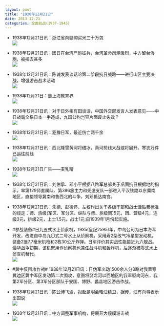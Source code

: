 ```yaml
---
layout: post
title: "1938年12月21日"
date: 2013-12-21
categories: 全面抗战(1937-1945)
---
```


<meta name="referrer" content="no-referrer" />

- 1938年12月21日讯：浙江省向赣购买米三十万包 <br/><img src="https://ww4.sinaimg.cn/large/aca367d8jw1ebrpycisipj207305sjrw.jpg" />

- 1938年12月21日讯：因日在台湾严厉征兵，台湾革命风潮激烈，中方留台侨胞，被捕去甚多 <br/><img src="https://ww1.sinaimg.cn/large/aca367d8jw1ebro7w8jroj206b05rgm2.jpg" />

- 1938年12月21日讯：陈诚发表谈话论第二阶段抗日战略——进行山区主要决战，增强游击战术活动 <br/><img src="https://ww2.sinaimg.cn/large/aca367d8jw1ebrmhimiauj204h0kjgnj.jpg" />

- 1938年12月21日：告上海教育界 <br/><img src="https://ww2.sinaimg.cn/large/aca367d8jw1ebrkr2983bj20mj0xetqh.jpg" />

- 1938年12月21日讯：对于日外相有田谈话，中国外交部发言人发表意见——中日战局全系日本一手造成，九国公约岂容片面废止失效？ <br/><img src="https://ww1.sinaimg.cn/large/aca367d8jw1ebrha7e9bnj20ad0wj10f.jpg" />

- 1938年12月21日讯：犯豫日军，最近伤亡两千余 <br/><img src="https://ww4.sinaimg.cn/large/aca367d8jw1ebrfjrrd89j209p0bqdhl.jpg" />

- 1938年12月21日讯：西北降雪黄河将结冰，黄河前线大战或将展开。寒衣万件已运往前线 <br/><img src="https://ww4.sinaimg.cn/large/aca367d8jw1ebrdtc89ipj20530f675l.jpg" />

- 1938年12月21日广告——麦乳精 <br/><img src="https://ww3.sinaimg.cn/large/aca367d8jw1ebr8m0ium1j20cu0heq5y.jpg" />

- 1938年12月21日讯：刘伯承、邓小平根据八路军总部关于巩固抗日根据地的指示，率第129师直属队、第386旅主力和先遣支队一部进入平汉铁路以东冀南地区，直接领导冀南和鲁西北的斗争，刘邓抵达南宫。 

- 1938年12月21日讯：朱德、彭德怀、左权作出关于各级干部和战士津贴费标准的规定：师、旅级(军区、军分区、纵队与师、旅级同)5元，团、营级4元，连级3元，排级2元，上士1.5元，战士1元;自1939年1月份起实施。 

- #参战装备#日九五式水上侦察机，1935(皇纪2595)年，中岛公司为日本海军开发，改进自中岛九〇式二号水上从侦察机，采用寿2型改气冷星型发动机，装备2挺7.7毫米机枪和2枚30公斤炸弹。日军评价其实战性能接近九六舰战。侵华战争初期，该机既用作侦察机也兼任战斗机和轰炸机，后逐渐被零式水上侦查机替代。 <br/><img src="https://ww2.sinaimg.cn/large/aca367d8jw1ebr3fd11m8j20m80eb0tz.jpg" />

- #冀中反围攻作战# 1938年12月21日讯：日伪军出动1500余人分3路对我晋察冀边区冀中军区发动第二次围攻，意图将潴龙河以西地区的我军驱向河东，我第2军分区、第3军分区部队于安国、博野、蠡县地区游击作战。 

- 1938年12月21日讯：陈公博飞渝，拟赴昆明会晤汪精卫，据传，汪有向蒋表示出国说 <br/><img src="https://ww4.sinaimg.cn/large/aca367d8jw1ebqzyq5flcj20640be754.jpg" />

- 1938年12月21日讯：中方调整军事机构，将展开大规模游击战 <br/><img src="https://ww4.sinaimg.cn/large/aca367d8jw1ebqy87h7isj204o0xy0wc.jpg" />

